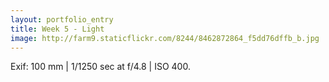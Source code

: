 ```yaml
---
layout: portfolio_entry
title: Week 5 - Light
image: http://farm9.staticflickr.com/8244/8462872864_f5dd76dffb_b.jpg
---
```

Exif: 100 mm | 1/1250 sec at f/4.8 | ISO 400.